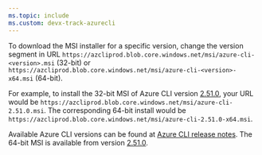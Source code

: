 ```yaml
---
ms.topic: include
ms.custom: devx-track-azurecli
---
```


To download the MSI installer for a specific version, change the version segment in URL
`https://azcliprod.blob.core.windows.net/msi/azure-cli-<version>.msi` (32-bit) or
`https://azcliprod.blob.core.windows.net/msi/azure-cli-<version>-x64.msi` (64-bit).

For example, to install the 32-bit MSI of Azure CLI version [2.51.0][02], your URL would be
`https://azcliprod.blob.core.windows.net/msi/azure-cli-2.51.0.msi`. The corresponding 64-bit install
would be `https://azcliprod.blob.core.windows.net/msi/azure-cli-2.51.0-x64.msi`.

Available Azure CLI versions can be found at [Azure CLI release notes][01]. The 64-bit MSI is
available from version [2.51.0][02].

<!-- link references -->

[01]: ../release-notes-azure-cli.md
[02]: /cli/azure/release-notes-azure-cli#august-01-2023
